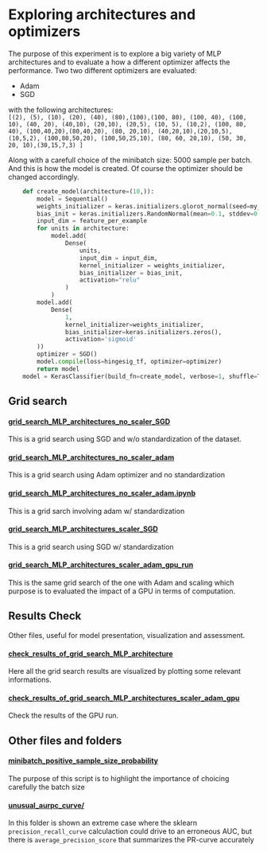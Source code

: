 # Exploring architectures and optimizers

The purpose of this experiment is to explore a big variety of MLP architectures and to evaluate a how a different optimizer affects the performance. Two  two different optimizers are evaluated:
* Adam
* SGD

with the following architectures: <br/>
```[(2), (5), (10), (20), (40), (80),(100),(100, 80), (100, 40), (100, 10), (40, 20), (40,10), (20,10), (20,5), (10, 5), (10,2), (100, 80, 40), (100,40,20),(80,40,20), (80, 20,10), (40,20,10),(20,10,5), (10,5,2), (100,80,50,20), (100,50,25,10), (80, 60, 20,10), (50, 30, 20, 10),(30,15,7,3) ]```

Along with a carefull choice of the minibatch size: 5000 sample per batch.
<br/>
And this is how the model is created. Of course the optimizer should be changed accordingly.

```python
    def create_model(architecture=(10,)):
        model = Sequential()
        weights_initializer = keras.initializers.glorot_normal(seed=my_seed)
        bias_init = keras.initializers.RandomNormal(mean=0.1, stddev=0.05, seed=my_seed)
        input_dim = feature_per_example
        for units in architecture:
            model.add(
                Dense(
                    units,
                    input_dim = input_dim,
                    kernel_initializer = weights_initializer,
                    bias_initializer = bias_init,
                    activation="relu"
                )
            )
        model.add(
            Dense(
                1,
                kernel_initializer=weights_initializer,
                bias_initializer=keras.initializers.zeros(),
                activation='sigmoid'
        ))
        optimizer = SGD()
        model.compile(loss=hingesig_tf, optimizer=optimizer)
        return model
    model = KerasClassifier(build_fn=create_model, verbose=1, shuffle=True, batch_size=batch_size, epochs=150)
```

## Grid search


#### [grid_search_MLP_architectures_no_scaler_SGD](https://github.com/alessio-cuzzocrea/tesi/blob/master/experiments/exploring_architecture_and_optimizers/grid_search_MLP_architectures_no_scaler_SGD.ipynb)
This is a grid search using SGD and w/o standardization of the dataset.

#### [grid_search_MLP_architectures_no_scaler_adam](https://github.com/alessio-cuzzocrea/tesi/blob/master/experiments/exploring_architecture_and_optimizers/grid_search_MLP_architectures_no_scaler_adam.ipynb)
This is a grid search using Adam optimizer and no standardization

#### [grid_search_MLP_architectures_no_scaler_adam.ipynb](https://github.com/alessio-cuzzocrea/tesi/blob/master/experiments/exploring_architecture_and_optimizers/grid_search_MLP_architectures_no_scaler_adam.ipynb)
This is a grid sarch involving adam w/ standardization
#### [grid_search_MLP_architectures_scaler_SGD](https://github.com/alessio-cuzzocrea/tesi/blob/master/experiments/exploring_architecture_and_optimizers/grid_search_MLP_architectures_scaler_SGD.ipynb)
This is a grid search using SGD w/ standardization

#### [grid_search_MLP_architectures_scaler_adam_gpu_run](https://github.com/alessio-cuzzocrea/tesi/blob/master/experiments/exploring_architecture_and_optimizers/grid_search_MLP_architectures_scaler_adam_gpu_run.ipynb)
This is the  same grid search of the one with Adam and scaling which purpose is to evaluated the impact of a GPU in terms of computation.


## Results Check
Other files, useful for model presentation, visualization and assessment.
#### [check_results_of_grid_search_MLP_architecture](https://github.com/alessio-cuzzocrea/tesi/blob/master/experiments/exploring_architecture_and_optimizers/check_results_of_grid_search_MLP_architecture.ipynb)
Here all the grid search results are visualized by plotting some relevant informations.

#### [check_results_of_grid_search_MLP_architectures_scaler_adam_gpu](https://github.com/alessio-cuzzocrea/tesi/blob/master/experiments/exploring_architecture_and_optimizers/check_results_of_grid_search_MLP_architectures_scaler_adam_gpu.ipynb)
Check the results of the GPU run.

## Other files and folders
#### [minibatch_positive_sample_size_probability](https://github.com/alessio-cuzzocrea/tesi/blob/master/experiments/exploring_architecture_and_optimizers/minibatch_positive_sample_size_probability.ipynb)
The purpose of this script is to highlight the importance of choicing carefully the batch size

#### [unusual_aurpc_curve/](https://github.com/alessio-cuzzocrea/tesi/tree/master/experiments/exploring_architecture_and_optimizers/unusual_aurpc_curve)
In this folder is shown an extreme case where the sklearn `precision_recall_curve` calculaction could drive to an erroneous AUC, but there is `average_precision_score` that summarizes the PR-curve accurately